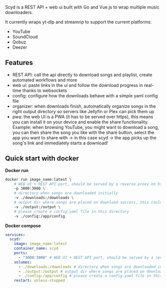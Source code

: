 Scyd is a REST API + web ui built with Go and Vue.js to wrap multiple music downloaders.

It currently wraps yt-dlp and streamrip to support the current platforms:

- YouTube
- SoundCloud
- Qobuz
- Deezer

## Features

- REST API: call the api directly to download songs and playlist, create automated workflows and more
- web ui: paste links in the ui and follow the download progress in real-time thanks to websockets
- config: configure how the downloads behave with a simple yaml config file
- organizer: when downloads finish, automatically organize songs in the right output directory so servers like Jellyfin or Plex can pick them up
- pwa: the web UI is a PWA (it has to be served over https), this means you can install it on your device and enable the share functionality. Example: when browsing YouTube, you might want to download a song, you can then share the song you like with the share button, select the app you want to share with -> in this case scyd -> the app picks up the song's link and immediately starts a download!

## Quick start with docker

**Docker run**

```bash
docker run image_name:latest \
    # WEB UI + REST API port, should be served by a reverse proxy on https
    -p 3000:3000 \
    # directory when songs are downloaded initially
    -v ./downloads:/downloads \
    # output dir where songs are placed on download success, this could be your Jellyfin library dir
    -v ./output:/output \
    # please create a config.yaml file in this directory
    -v ./config:/app/config
```

**Docker compose**

```yaml
services:
  scyd:
    image: image_name:latest
    container_name: scyd
    ports:
      - "3000:3000" # WEB UI + REST API port, should be served by a reverse proxy on https
    volumes:
      - ./downloads:/downloads # directory when songs are downloaded initially
      - ./output:/output # output dir where songs are placed on download success, this could be your Jellyfin library dir
      - ./config:/app/config # please create a config.yaml file in this directory
    restart: unless-stopped
```
